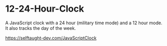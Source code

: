 # 12-24-Hour-Clock

A JavaScript clock with a 24 hour (military time mode) and a 12 hour mode. It also tracks the day of the week.

https://selftaught-dev.com/JavaScriptClock

